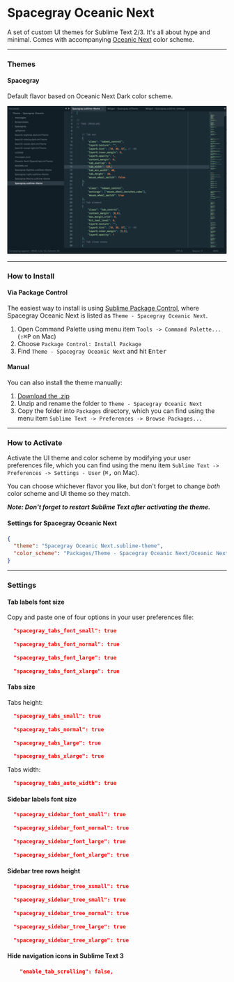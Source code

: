# Spacegray Oceanic Next

A set of custom UI themes for Sublime Text 2/3. It's all about hype and minimal. Comes with accompanying [Oceanic Next](https://github.com/voronianski/oceanic-next-color-scheme) color scheme.

***

### Themes

#### Spacegray

Default flavor based on Oceanic Next Dark color scheme.

![image](Screenshots/spacegray-oceanic-next.png)

***

### How to Install

#### Via Package Control

The easiest way to install is using [Sublime Package Control](https://sublime.wbond.net), where Spacegray Oceanic Next is listed as `Theme - Spacegray Oceanic Next`.

1. Open Command Palette using menu item `Tools -> Command Palette...` (<kbd>⇧</kbd><kbd>⌘</kbd><kbd>P</kbd> on Mac)
2. Choose `Package Control: Install Package`
3. Find `Theme - Spacegray Oceanic Next` and hit <kbd>Enter</kbd>

#### Manual

You can also install the theme manually:

1. [Download the .zip](https://github.com/ericmatthys/spacegray-oceanic-next/archive/master.zip)
2. Unzip and rename the folder to `Theme - Spacegray Oceanic Next`
3. Copy the folder into `Packages` directory, which you can find using the menu item `Sublime Text -> Preferences -> Browse Packages...`

***

### How to Activate

Activate the UI theme and color scheme by modifying your user preferences file, which you can find using the menu item `Sublime Text -> Preferences -> Settings - User` (<kbd>⌘</kbd><kbd>,</kbd> on Mac).

You can choose whichever flavor you like, but don't forget to change *both* color scheme and UI theme so they match.

***Note: Don't forget to restart Sublime Text after activating the theme.***

#### Settings for Spacegray Oceanic Next

```json
{
  "theme": "Spacegray Oceanic Next.sublime-theme",
  "color_scheme": "Packages/Theme - Spacegray Oceanic Next/Oceanic Next (SL).tmTheme"
}
```

***

### Settings

#### Tab labels font size

Copy and paste one of four options in your user preferences file:

```json
  "spacegray_tabs_font_small": true
```
```json
  "spacegray_tabs_font_normal": true
```
```json
  "spacegray_tabs_font_large": true
```
```json
  "spacegray_tabs_font_xlarge": true
```

#### Tabs size

Tabs height:

```json
  "spacegray_tabs_small": true
```
```json
  "spacegray_tabs_normal": true
```
```json
  "spacegray_tabs_large": true
```
```json
  "spacegray_tabs_xlarge": true
```

Tabs width:

```json
  "spacegray_tabs_auto_width": true
```

#### Sidebar labels font size

```json
  "spacegray_sidebar_font_small": true
```
```json
  "spacegray_sidebar_font_normal": true
```
```json
  "spacegray_sidebar_font_large": true
```
```json
  "spacegray_sidebar_font_xlarge": true
```

#### Sidebar tree rows height

```json
  "spacegray_sidebar_tree_xsmall": true
```
```json
  "spacegray_sidebar_tree_small": true
```
```json
  "spacegray_sidebar_tree_normal": true
```
```json
  "spacegray_sidebar_tree_large": true
```
```json
  "spacegray_sidebar_tree_xlarge": true
```

#### Hide navigation icons in Sublime Text 3

```json
    "enable_tab_scrolling": false,
```
